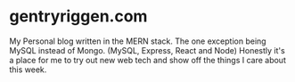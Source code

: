 # gentryriggen.com
My Personal blog written in the MERN stack. The one exception being MySQL instead of Mongo. (MySQL, Express, React and Node)
Honestly it's a place for me to try out new web tech and show off the things I care about this week.
